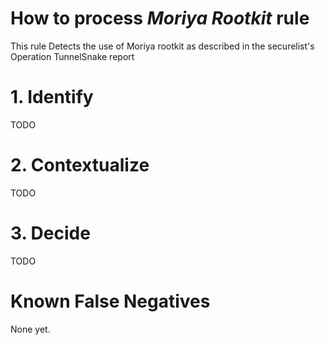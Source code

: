 # How to process *Moriya Rootkit* rule
This rule Detects the use of Moriya rootkit as described in the securelist's Operation TunnelSnake report

# 1. Identify
TODO

# 2. Contextualize
TODO

# 3. Decide
TODO

# Known False Negatives
None yet.
